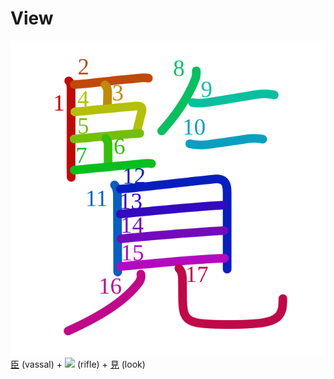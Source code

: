 # View
![89a7](../Kanji/kanji-colorize/89a7.svg)
[臣](../Kanji/kanji-dict/臣.md) (vassal) + ![](http://www.kanjidamage.com/assets/radsmall/rifle-e2b6a06c4ee9429c69c3f18b8d178c6017524c4332e82423253fa363927c149c.jpg) (rifle) + [見](../Kanji/kanji-dict/見.md) (look) 
